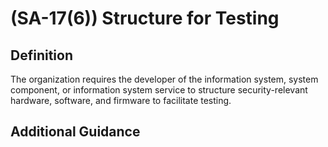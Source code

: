 
# (SA-17(6)) Structure for Testing

## Definition

The organization requires the developer of the information system, system component, or information system service to structure security-relevant hardware, software, and firmware to facilitate testing.

## Additional Guidance


